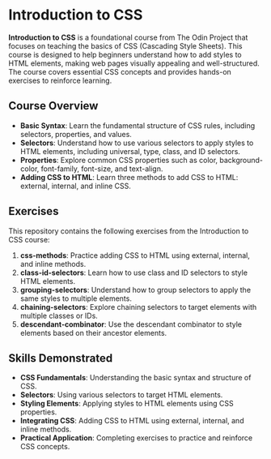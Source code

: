 # Introduction to CSS

**Introduction to CSS** is a foundational course from The Odin Project that focuses on teaching the basics of CSS (Cascading Style Sheets). This course is designed to help beginners understand how to add styles to HTML elements, making web pages visually appealing and well-structured. The course covers essential CSS concepts and provides hands-on exercises to reinforce learning.

## Course Overview

- **Basic Syntax**: Learn the fundamental structure of CSS rules, including selectors, properties, and values.
- **Selectors**: Understand how to use various selectors to apply styles to HTML elements, including universal, type, class, and ID selectors.
- **Properties**: Explore common CSS properties such as color, background-color, font-family, font-size, and text-align.
- **Adding CSS to HTML**: Learn three methods to add CSS to HTML: external, internal, and inline CSS.

## Exercises

This repository contains the following exercises from the Introduction to CSS course:

1. **css-methods**: Practice adding CSS to HTML using external, internal, and inline methods.
2. **class-id-selectors**: Learn how to use class and ID selectors to style HTML elements.
3. **grouping-selectors**: Understand how to group selectors to apply the same styles to multiple elements.
4. **chaining-selectors**: Explore chaining selectors to target elements with multiple classes or IDs.
5. **descendant-combinator**: Use the descendant combinator to style elements based on their ancestor elements.

## Skills Demonstrated

- **CSS Fundamentals**: Understanding the basic syntax and structure of CSS.
- **Selectors**: Using various selectors to target HTML elements.
- **Styling Elements**: Applying styles to HTML elements using CSS properties.
- **Integrating CSS**: Adding CSS to HTML using external, internal, and inline methods.
- **Practical Application**: Completing exercises to practice and reinforce CSS concepts.
